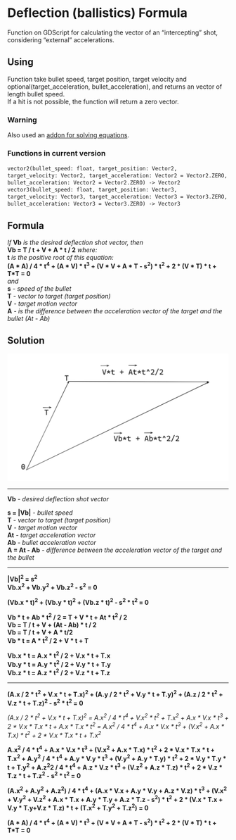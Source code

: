 # Deflection (ballistics) Formula
Function on GDScript for calculating the vector of an “intercepting” shot, considering “external” accelerations.

## Using
Function take bullet speed, target position, target velocity and optional(target_acceleration, bullet_acceleration), and returns an vector of length bullet speed.\
If a hit is not possible, the function will return a zero vector.

### Warning 
Also used an [addon for solving equations](https://godotengine.org/asset-library/asset/2998).

### Functions in current version
```gdscript
vector2(bullet_speed: float, target_position: Vector2, target_velocity: Vector2, target_acceleration: Vector2 = Vector2.ZERO, bullet_acceleration: Vector2 = Vector2.ZERO) -> Vector2
vector3(bullet_speed: float, target_position: Vector3, target_velocity: Vector3, target_acceleration: Vector3 = Vector3.ZERO, bullet_acceleration: Vector3 = Vector3.ZERO) -> Vector3
```

## Formula
*If* **Vb** *is the desired deflection shot vector, then*\
**Vb = T / t + V + A * t / 2** *where:*\
**t** *is the positive root of this equation:*\
**(A * A) / 4 * t<sup>4</sup> + (A * V) * t<sup>3</sup> + (V * V + A * T - s<sup>2</sup>) * t<sup>2</sup> + 2 * (V * T) * t + T*T = 0**\
*and*\
**s** *- speed of the bullet*\
**T** *- vector to target (target position)*\
**V** *- target motion vector*\
**A** *- is the difference between the acceleration vector of the target and the bullet (At - Ab)*

## Solution
![Scheme](docs/Scheme.png)
***
**Vb** *- desired deflection shot vector*

**s = |Vb|** *- bullet speed*\
**T** *- vector to target (target position)*\
**V** *- target motion vector*\
**At** *- target acceleration vector*\
**Ab** *- bullet acceleration vector*\
**A = At - Ab** *- difference between the acceleration vector of the target and the bullet*
***
**|Vb|<sup>2</sup> = s<sup>2</sup>**\
**Vb.x<sup>2</sup> + Vb.y<sup>2</sup> + Vb.z<sup>2</sup> - s<sup>2</sup> = 0**

**(Vb.x * t)<sup>2</sup> + (Vb.y * t)<sup>2</sup> + (Vb.z * t)<sup>2</sup> - s<sup>2</sup> * t<sup>2</sup> = 0**


**Vb * t + Ab * t<sup>2</sup> / 2 = T + V * t + At * t<sup>2</sup> / 2**\
**Vb = T / t + V + (At - Ab) * t / 2**\
**Vb = T / t + V + A * t/2**\
**Vb * t = A * t<sup>2</sup> / 2 + V * t + T**

**Vb.x * t = A.x * t<sup>2</sup> / 2 + V.x * t + T.x**\
**Vb.y * t = A.y * t<sup>2</sup> / 2 + V.y * t + T.y**\
**Vb.z * t = A.z * t<sup>2</sup> / 2 + V.z * t + T.z**
***
**(A.x / 2 * t<sup>2</sup> + V.x * t + T.x)<sup>2</sup> + (A.y / 2 * t<sup>2</sup> + V.y * t + T.y)<sup>2</sup> + (A.z / 2 * t<sup>2</sup> + V.z * t + T.z)<sup>2</sup> - s<sup>2</sup> * t<sup>2</sup> = 0**

 *(A.x / 2 * t<sup>2</sup> + V.x * t + T.x)<sup>2</sup> = A.x<sup>2</sup> / 4 * t<sup>4</sup> + V.x<sup>2</sup> * t<sup>2</sup> + T.x<sup>2</sup> + A.x * V.x * t<sup>3</sup> + 2 * V.x * T.x * t + A.x * T.x * t<sup>2</sup>*
 *= A.x<sup>2</sup> / 4 * t<sup>4</sup> + A.x * V.x * t<sup>3</sup> + (V.x<sup>2</sup> + A.x * T.x) * t<sup>2</sup> + 2 * V.x * T.x * t + T.x<sup>2</sup>*

**A.x<sup>2</sup> / 4 * t<sup>4</sup> + A.x * V.x * t<sup>3</sup> + (V.x<sup>2</sup> + A.x * T.x) * t<sup>2</sup> + 2 * V.x * T.x * t + T.x<sup>2</sup>  +  A.y<sup>2</sup> / 4 * t<sup>4</sup> + A.y * V.y * t<sup>3</sup> + (V.y<sup>2</sup> + A.y * T.y) * t<sup>2</sup> + 2 * V.y * T.y * t + T.y<sup>2</sup>  +  A.z<sup>2</sup>2 / 4 * t<sup>4</sup> + A.z * V.z * t<sup>3</sup> + (V.z<sup>2</sup> + A.z * T.z) * t<sup>2</sup> + 2 * V.z * T.z * t + T.z<sup>2</sup>  -  s<sup>2</sup> * t<sup>2</sup> = 0**

**(A.x<sup>2</sup> + A.y<sup>2</sup> + A.z<sup>2</sup>) / 4 * t<sup>4</sup> + (A.x * V.x + A.y * V.y + A.z * V.z) * t<sup>3</sup> + (V.x<sup>2</sup> + V.y<sup>2</sup> + V.z<sup>2</sup> + A.x * T.x + A.y * T.y + A.z * T.z - s<sup>2</sup>) * t<sup>2</sup> + 2 * (V.x * T.x + V.y * T.y+V.z * T.z) * t + (T.x<sup>2</sup> + T.y<sup>2</sup> + T.z<sup>2</sup>) = 0**
 
**(A * A) / 4 * t<sup>4</sup> + (A * V) * t<sup>3</sup> + (V * V + A * T - s<sup>2</sup>) * t<sup>2</sup> + 2 * (V * T) * t + T*T = 0**
